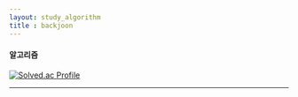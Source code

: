 ```yaml
---
layout: study_algorithm
title : backjoon
---
```


<h4> 알고리즘 </h4>

[![Solved.ac Profile](http://mazassumnida.wtf/api/v2/generate_badge?boj=eqmentstudio)](https://solved.ac/eqmentstudio/)
						
<hr/>
<!--
<div class="col-12">
    <select name="demo-category" id="demo-category">
	    <option value="">- Category -</option>
	    <option value="1">백준</option>
	    <option value="1">프로그래머스</option>
	    <option value="1">코드 포스</option>
	    <option value="1">기타</option>
	</select>
</div>
<hr/>
-->
